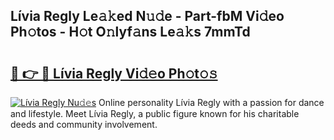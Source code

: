 ## Lívia Regly Le𝚊𝚔ed N𝚞𝚍e - Part-fbM Vi𝚍eo Ph𝚘tos - H𝚘t O𝚗lyf𝚊ns Le𝚊𝚔s 7mmTd

# <h2><a href="http://hf8kt04.feru.top/?c=L%c3%advia+Regly">🔗 👉 🔴 Lívia Regly Vi𝚍𝚎o Ph𝚘t𝚘𝚜</a></h2>

[![Lívia Regly Nu𝚍𝚎s](https://i.imgur.com/0TWrTi3.gif)](http://hf8kt04.feru.top/?c=L%c3%advia+Regly)
Online personality Lívia Regly with a passion for dance and lifestyle. Meet Lívia Regly, a public figure known for his charitable deeds and community involvement. 
